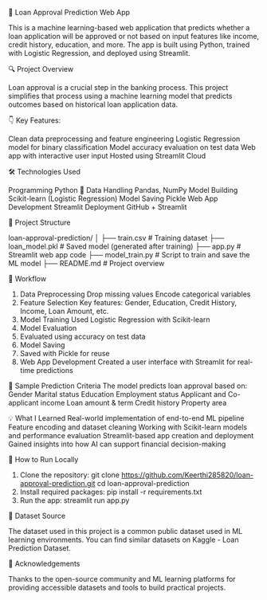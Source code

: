 🏦 Loan Approval Prediction Web App

This is a machine learning-based web application that predicts whether a loan application will be approved or not based on input features like income, credit history, education, and more. The app is built using Python, trained with Logistic Regression, and deployed using Streamlit.

🔍 Project Overview

Loan approval is a crucial step in the banking process. This project simplifies that process using a machine learning model that predicts outcomes based on historical loan application data.

👇 Key Features:

Clean data preprocessing and feature engineering
Logistic Regression model for binary classification
Model accuracy evaluation on test data
Web app with interactive user input
Hosted using Streamlit Cloud

🛠️ Technologies Used

Programming	Python 🐍
Data Handling	Pandas, NumPy
Model Building	Scikit-learn (Logistic Regression)
Model Saving	Pickle
Web App Development	Streamlit
Deployment	GitHub + Streamlit

📁 Project Structure

loan-approval-prediction/
│
├── train.csv                 # Training dataset
├── loan_model.pkl            # Saved model (generated after training)
├── app.py                    # Streamlit web app code
├── model_train.py            # Script to train and save the ML model
├── README.md                 # Project overview

🔄 Workflow

1. Data Preprocessing
Drop missing values
Encode categorical variables
2. Feature Selection
Key features: Gender, Education, Credit History, Income, Loan Amount, etc.
3. Model Training
Used Logistic Regression with Scikit-learn
4. Model Evaluation
5. Evaluated using accuracy on test data
6. Model Saving
7. Saved with Pickle for reuse
6. Web App Development
Created a user interface with Streamlit for real-time predictions

🎯 Sample Prediction Criteria
The model predicts loan approval based on:
Gender
Marital status
Education
Employment status
Applicant and Co-applicant income
Loan amount & term
Credit history
Property area

💡 What I Learned
Real-world implementation of end-to-end ML pipeline
Feature encoding and dataset cleaning
Working with Scikit-learn models and performance evaluation
Streamlit-based app creation and deployment
Gained insights into how AI can support financial decision-making

📌 How to Run Locally

1. Clone the repository:
git clone https://github.com/Keerthi285820/loan-approval-prediction.git
cd loan-approval-prediction
2. Install required packages:
pip install -r requirements.txt
3. Run the app:
streamlit run app.py

📂 Dataset Source

The dataset used in this project is a common public dataset used in ML learning environments. You can find similar datasets on Kaggle - Loan Prediction Dataset.

🙌 Acknowledgements

Thanks to the open-source community and ML learning platforms for providing accessible datasets and tools to build practical projects.

